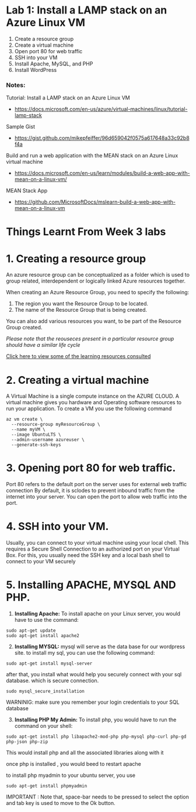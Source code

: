 # Lab 1: Install a LAMP stack on an Azure Linux VM

1. Create a resource group
2. Create a virtual machine
3. Open port 80 for web traffic
4. SSH into your VM
5. Install Apache, MySQL, and PHP
6. Install WordPress

### Notes:

Tutorial: Install a LAMP stack on an Azure Linux VM
* https://docs.microsoft.com/en-us/azure/virtual-machines/linux/tutorial-lamp-stack

Sample Gist
* https://gist.github.com/mikepfeiffer/96d659042f0575a617648a33c92b8f4a

Build and run a web application with the MEAN stack on an Azure Linux virtual machine
* https://docs.microsoft.com/en-us/learn/modules/build-a-web-app-with-mean-on-a-linux-vm/

MEAN Stack App
* https://github.com/MicrosoftDocs/mslearn-build-a-web-app-with-mean-on-a-linux-vm


# Things Learnt From Week 3 labs

# 1. Creating a resource group
An azure resource group can be conceptualized as a folder which is used to group related, interdependent or logically linked Azure resources together.

When creating an Azure Resource Group, you need to specify the following:

1. The region you want the Resource Group to be located. 
2. The name of the Resource Group that is being created.

You can also add various resources you want, to be part of the Resource Group created.

*Please note that the reouseces present in a particular resource group should have a similar life cycle*

[Click here to view some of the learning resources consulted](https://www.alachisoft.com/resources/docs/ncache/containerization/azure/create-azure-resource-group.html)


# 2. Creating a virtual machine
A Virtual Machine is a single compute instance on the AZURE CLOUD. A virtual machine gives you hardware and Operating software resources to run your application.
To create a VM you use the following command

```
az vm create \
  --resource-group myResourceGroup \
  --name myVM \
  --image UbuntuLTS \
  --admin-username azureuser \
  --generate-ssh-keys
```

# 3. Opening port 80 for web traffic.
Port 80 refers to the default port on the server uses for external web traffic connection By default, it is sclodes to prevent inbound traffic from the internet into your server. You can open the port to allow web traffic into the port.


# 4. SSH into your VM.
Usually, you can connect to your virtual machine using your local chell. This requires a Secure Shell Connection to an authorized port on your Virtual Box. For this, you usually need the SSH key and a local bash shell to connect to your VM securely

# 5. Installing APACHE, MYSQL AND PHP.

1. **Installing Apache:** To install apache on your Linux server, you would have to use the command:

```
sudo apt-get update
sudo apt-get install apache2
```
2. **Installing MYSQL:**
mysql will serve as the data base for our wordpress site. to install my sql, you can use the following command:

```
sudo apt-get install mysql-server
```
after that, you install what would help you securely connect with your sql database. which is secure connection.
```
sudo mysql_secure_installation
```


WARNINIG: make sure you remember your login credentials to your SQL database


3. **Installing PHP My Admin:**
To install php, you would have to run the command on your shell:

```
sudo apt-get install php libapache2-mod-php php-mysql php-curl php-gd php-json php-zip

```

This would install php and all the associated libraries along with it

once php is installed , you would beed to restart apache

to install php myadmin to your ubuntu server, you use 

```
sudo apt-get install phpmyadmin
```
IMPORTANT : Note that, space-bar needs to be pressed to select the option and tab key is used to move to the Ok button.